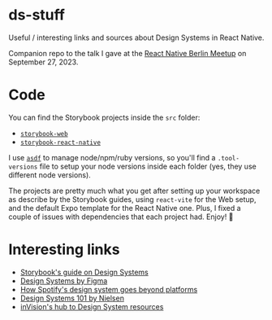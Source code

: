 # ds-stuff
Useful / interesting links and sources about Design Systems in React Native.

Companion repo to the talk I gave at the [React Native Berlin Meetup](https://www.meetup.com/react-native-berlin/events/295339575/) on September 27, 2023.

# Code

You can find the Storybook projects inside the `src` folder:

- [`storybook-web`](./src/storybook-web)
- [`storybook-react-native`](./src/storybook-react-native)

I use [`asdf`](https://asdf-vm.com/) to manage node/npm/ruby versions, so you'll find a `.tool-versions` file to setup your node versions inside each folder (yes, they use different node versions).

The projects are pretty much what you get after setting up your workspace as describe by the Storybook guides, using `react-vite` for the Web setup, and the default Expo template for the React Native one. Plus, I fixed a couple of issues with dependencies that each project had. Enjoy! 🚀

# Interesting links

- [Storybook's guide on Design Systems](https://storybook.js.org/tutorials/design-systems-for-developers/react/en/introduction/)
- [Design Systems by Figma](https://www.designsystems.com/)
- [How Spotify's design system goes beyond platforms](https://www.designsystems.com/how-spotifys-design-system-goes-beyond-platforms/)
- [Design Systems 101 by Nielsen](https://www.nngroup.com/articles/design-systems-101/)
- [inVision's hub to Design System resources](https://www.invisionapp.com/inside-design/guide-to-design-systems/)
